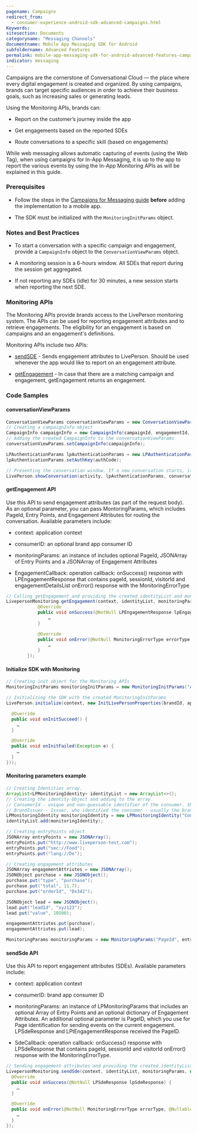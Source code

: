 ```yaml
---
pagename: Campaigns
redirect_from:
  - consumer-experience-android-sdk-advanced-campaigns.html
Keywords:
sitesection: Documents
categoryname: "Messaging Channels"
documentname: Mobile App Messaging SDK for Android
subfoldername: Advanced Features
permalink: mobile-app-messaging-sdk-for-android-advanced-features-campaigns.html
indicator: messaging
---
```


Campaigns are the cornerstone of Conversational Cloud — the place where every digital engagement is created and organized. By using campaigns, brands can target specific audiences in order to achieve their business goals, such as increasing sales or generating leads.

Using the Monitoring APIs, brands can:

* Report on the customer’s journey inside the app

* Get engagements based on the reported SDEs

* Route conversations to a specific skill (based on engagements)

While web messaging allows automatic capturing of events (using the Web Tag), when using campaigns for In-App Messaging, it is up to the app to report the various events by using the In-App Monitoring APIs as will be explained in this guide.

### Prerequisites

- Follow the steps in the [Campaigns for Messaging guide](https://s3-eu-west-1.amazonaws.com/ce-sr/CA/Campaigns/Mobile+App+Engagement+Configuration+Guide.pdf) **before** adding the implementation to a mobile app.

- The SDK must be initialized with the `MonitoringInitParams` object.

### Notes and Best Practices

* To start a conversation with a specific campaign and engagement, provide a `CampaignInfo` object to the `ConversationViewParams` object.

* A monitoring session is a 6-hours window. All SDEs that report during the session get aggregated.

* If not reporting any SDEs (idle) for 30 minutes, a new session starts when reporting the next SDE.

### Monitoring APIs

The Monitoring APIs provide brands access to the LivePerson monitoring system. The APIs can be used for reporting engagement attributes and to retrieve engagements. The eligibility for an engagement is based on campaigns and an engagement's definitions.

Monitoring APIs include two APIs:

* [sendSDE](android-monitoring_api.html) - Sends engagement attributes to LivePerson. Should be used whenever the app would like to report on an engagement attribute.

* [getEngagement](android-monitoring_api.html) - In case that there are a matching campaign and engagement, getEngagement returns an engagement.  

### Code Samples

#### conversationViewParams

```java
ConversationViewParams conversationViewParams = new ConversationViewParams();
// Creating a campaignInfo object
CampaignInfo campaignInfo = new CampaignInfo(campaignId, engagementId, engagementContextId, sessionId, visitorId);
// Adding the created CampaignInfo to the conversationViewParams
conversationViewParams.setCampaignInfo(campaignInfo);

LPAuthenticationParams lpAuthenticationParams = new LPAuthenticationParams(LPAuthenticationType.AUTH);
lpAuthenticationParams.setAuthKey(authCode);

// Presenting the conversation window. If a new conversation starts, it will be routed according to the engagement in campaignInfo
LivePerson.showConversation(activity, lpAuthenticationParams, conversationViewParams);
```

#### getEngagement API

Use this API to send engagement attributes (as part of the request body).  As an optional parameter, you can pass MontoringParams, which includes PageId, Entry Points, and Engagement Attributes for routing the conversation. Available parameters include:

   - context: application context

   - consumerID: an optional brand app consumer ID 

   - monitoringParams: an instance of includes optional PageId, JSONArray of Entry Points and a JSONArray of Engagement Attributes

   - EngagementCallback: operation callback: onSuccess() response with LPEngagementResponse that contains pageId, sessionId, visitorId and engagementDetailsList onError() response with the MonitoringErrorType 

```java
// Calling getEngagement and providing the created identityList and monitoringParams (includes entryPoints and engagementAttriutes)
LivepersonMonitoring.getEngagement(context, identityList, monitoringParams, new EngagementCallback() {
			@Override
			public void onSuccess(@NotNull LPEngagementResponse lpEngagementResponse) {
				…
			}

			@Override
			public void onError(@NotNull MonitoringErrorType errorType, @Nullable Exception exception) {
				…
			}
		});
```

#### Initialize SDK with Monitoring

```java
// Creating init object for the Monitoring APIs
MonitoringInitParams monitoringInitParams = new MonitoringInitParams("AppInstallId");

// Initializing the SDK with the created MonitoringInitParams
LivePerson.initialize(context, new InitLivePersonProperties(brandId, appId, monitoringInitParams, new InitLivePersonCallBack() {

  @Override
  public void onInitSucceed() {
    …
  }

  @Override
  public void onInitFailed(Exception e) {
    …
  }
}));
```

#### Monitoring parameters example

```java
// Creating Identities array.
ArrayList<LPMonitoringIdentity> identityList = new ArrayList<>();
// Creating the identity Object and adding to the array
// ConsumerId - unique and non-guessable identifier of the consumer. Should be the same consumer id provided in the JWT
// BrandIssuer - Issuer, who identified the consumer - usually the brand.
LPMonitoringIdentity monitoringIdentity = new LPMonitoringIdentity("ConsumerId", "BrandIssuer");
identityList.add(monitoringIdentity);

// Creating entryPoints object
JSONArray entryPoints = new JSONArray();
entryPoints.put("http://www.liveperson-test.com");
entryPoints.put("sec://Food");
entryPoints.put("lang://De");

// Creating engagement attributes
JSONArray engagementAttriutes = new JSONArray();
JSONObject purchase = new JSONObject();
purchase.put("type", "purchase");
purchase.put("total", 11.7);
purchase.put("orderId", "Dx342");

JSONObject lead = new JSONObject();
lead.put("leadId", "xyz123");
lead.put("value", 10500);

engagementAttriutes.put(purchase);
engagementAttriutes.put(lead);

MonitoringParams monitoringParams = new MonitoringParams("PageId", entryPoints, engagementAttriutes);
```

#### sendSde API

Use this API to report engagement attributes (SDEs).  Available parameters include:

   - context: application context 
   
   - consumerID: brand app consumer ID  

   - monitoringParams: an instance of LPMonitoringParams that includes an optional Array of Entry Points and an optional dictionary of Engagement Attributes.  An additional optional parameter is PageID, which you use for Page identification for sending events on the current engagement. LPSdeResponse and LPtEngagementResponse received the PageID.

   - SdeCallback: operation callback: onSuccess() response with LPSdeResponse that contains pageId, sessionId and visitorId onError() response with the MonitoringErrorType.

```java
// Sending engagement attributes and providing the created identityList and monitoringParams (includes entryPoints and engagementAttriutes)
LivepersonMonitoring.sendSde(context, identityList, monitoringParams, new SdeCallback() {
  @Override
  public void onSuccess(@NotNull LPSdeResponse lpSdeResponse) {
    …
  }

  @Override
  public void onError(@NotNull MonitoringErrorType errorType, @Nullable Exception exception) {
    …
  }
});
```

